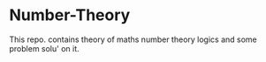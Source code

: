 # Number-Theory
This repo. contains theory of maths number theory logics and some problem solu' on it.
